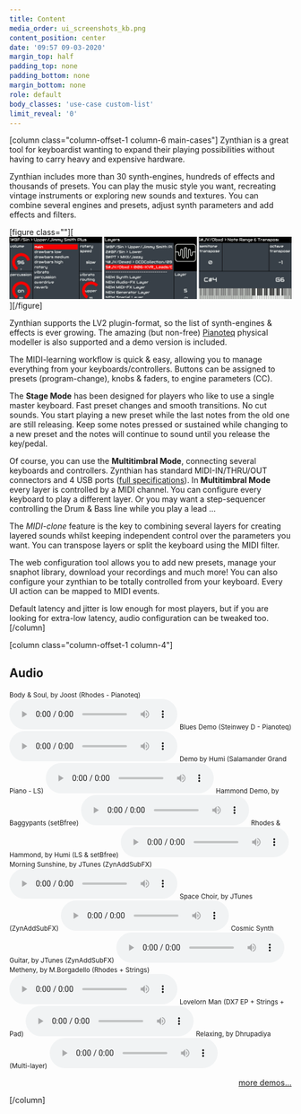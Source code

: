 ```yaml
---
title: Content
media_order: ui_screenshots_kb.png
content_position: center
date: '09:57 09-03-2020'
margin_top: half
padding_top: none
padding_bottom: none
margin_bottom: none
role: default
body_classes: 'use-case custom-list'
limit_reveal: '0'
---
```


[column class="column-offset-1 column-6 main-cases"]
Zynthian is a great tool for keyboardist wanting to expand their playing possibilities without having to carry heavy and expensive hardware.

Zynthian includes more than 30 synth-engines, hundreds of effects and thousands of presets. You can play the music style you want, recreating vintage instruments or exploring new sounds and textures. You can combine several engines and presets, adjust synth parameters and add effects and filters.

[figure class=""][![Zynthian UI](ui_screenshots_kb.png)][/figure]

Zynthian supports the LV2 plugin-format, so the list of synth-engines & effects is ever growing. The amazing (but non-free) [Pianoteq](https://www.modartt.com/pianoteq?target=_blank) physical modeller is also supported and a demo version is included.

The MIDI-learning workflow is quick & easy, allowing you to manage everything from your keyboards/controllers.  Buttons can be assigned to presets (program-change), knobs & faders, to engine parameters (CC).

The **Stage Mode** has been designed for players who like to use a single master keyboard. Fast preset changes and smooth transitions. No cut sounds. You start playing a new preset while the last notes from the old one are still releasing. Keep some notes pressed or sustained while changing to a new preset and the notes will continue to sound until you release the key/pedal.
  
Of course, you can use the **Multitimbral Mode**, connecting several keyboards and controllers. Zynthian has standard MIDI-IN/THRU/OUT connectors and 4 USB ports ([full specifications](/technical-specifications)). In **Multitimbral Mode** every layer is controlled by a MIDI channel. You can configure every keyboard to play a different layer. Or you may want a step-sequencer controlling the Drum & Bass line while you play a lead ...

The _MIDI-clone_ feature is the key to combining several layers for creating layered sounds whilst keeping independent control over the parameters you want. You can transpose layers or split the keyboard using the MIDI filter.

The web configuration tool allows you to add new presets, manage your snaphot library, download your recordings and much more! You can also configure your zynthian to be totally controlled from your keyboard. Every UI action can be mapped to MIDI events.

Default latency and jitter is low enough for most players, but if you are looking for extra-low latency, audio configuration can be tweaked too.
[/column]

[column class="column-offset-1 column-4"]
## Audio
<small>Body & Soul, by Joost (Rhodes - Pianoteq)</small>
![Body & Soul, by Joost (Pianoteq Fender Rhodes)](BodySoulByJoostRhodes.mp3?preload=metadata)
<small>Blues Demo (Steinwey D - Pianoteq)</small>
![Pianoteq MIDI demo (Steinwey D)](PianoteqMidiDemoSteinweyD.mp3?preload=metadata)
<small>Demo by Humi (Salamander Grand Piano - LS)</small>
![Salamander Grand Piano demo, by Humi](SalamanderGrandPianoDemoByHumi.mp3?preload=metadata)
<small>Hammond Demo, by Baggypants (setBfree)</small>
![Hammond Drawbars Manipulations, by Baggypants (setBfree)](setBfreeDrawbarsManipulationByBaggypants.mp3?preload=metadata)
<small>Rhodes & Hammond, by Humi (LS & setBfree)</small>
![Rhodes & Hammond, by Humi](RhodesHammondByHumi.mp3?preload=metadata)
<small>Morning Sunshine, by JTunes (ZynAddSubFX)</small>
![Morning Sunshine, by JTunes](MorningSunshineByJTunes.mp3?preload=metadata)
<small>Space Choir, by JTunes (ZynAddSubFX)</small>
![Space Choir1, by JTunes](SpaceChoir1ByJTunes.mp3?preload=metadata)
<small>Cosmic Synth Guitar, by JTunes (ZynAddSubFX)</small>
![Cosmic Synth Guitar, by JTunes ](CosmicSynthGuitarByJTunes.mp3?preload=metadata)
<small>Metheny, by M.Borgadello (Rhodes + Strings)</small>
![Pat Metheny, by Mauro Borgadello (Rhodes+Strings)](PatMathenyByMauroBorgadelloRhodesStrings.mp3?preload=metadata)
<small>Lovelorn Man (DX7 EP + Strings + Pad)</small>
![Lovelorn Man (Francesco Nuti), by Mauro Bordello](LovelornManFracescoNutiByMauroBorgadello.mp3?preload=metadata)
<small>Relaxing, by Dhrupadiya (Multi-layer)</small>
![Relaxing Theme, by Dhrupadiya](RelaxingThemeByDhrupadiya.mp3?preload=metadata)
<!--<small>Smooth Pillow, by Dhrupadiya (Multi-layer)</small>
![Smooth Pillow, by Dhrupadiya](SmoothPillowByDhrupadiya.mp3?preload=metadata)-->
<p align="right">
 <a href="https://wiki.zynthian.org/index.php/Zynthian_Sound_Demos" target="_blank">more demos...</a>
</p>
[/column]

